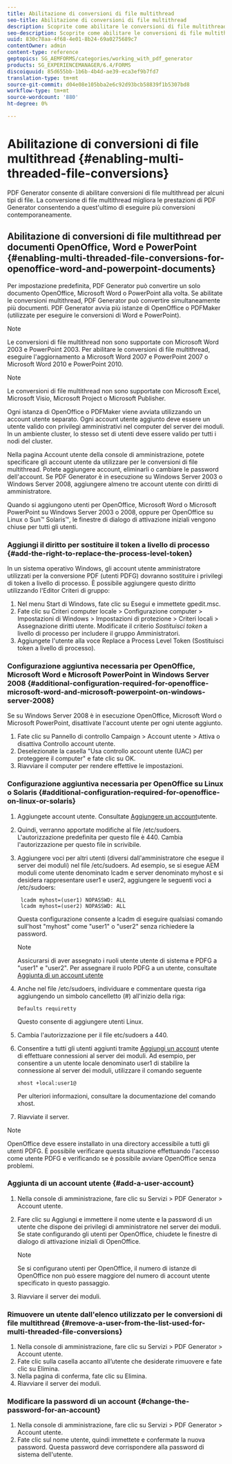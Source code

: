 ```yaml
---
title: Abilitazione di conversioni di file multithread
seo-title: Abilitazione di conversioni di file multithread
description: Scoprite come abilitare le conversioni di file multithread.
seo-description: Scoprite come abilitare le conversioni di file multithread.
uuid: 830c78aa-4f68-4e01-8b24-69a0275689c7
contentOwner: admin
content-type: reference
geptopics: SG_AEMFORMS/categories/working_with_pdf_generator
products: SG_EXPERIENCEMANAGER/6.4/FORMS
discoiquuid: 85d655bb-1b6b-4b4d-ae39-eca3ef9b7fd7
translation-type: tm+mt
source-git-commit: d04e08e105bba2e6c92d93bcb58839f1b5307bd8
workflow-type: tm+mt
source-wordcount: '880'
ht-degree: 0%

---
```



# Abilitazione di conversioni di file multithread {#enabling-multi-threaded-file-conversions}

PDF Generator consente di abilitare conversioni di file multithread per alcuni tipi di file. La conversione di file multithread migliora le prestazioni di PDF Generator consentendo a quest&#39;ultimo di eseguire più conversioni contemporaneamente.

## Abilitazione di conversioni di file multithread per documenti OpenOffice, Word e PowerPoint {#enabling-multi-threaded-file-conversions-for-openoffice-word-and-powerpoint-documents}

Per impostazione predefinita, PDF Generator può convertire un solo documento OpenOffice, Microsoft Word o PowerPoint alla volta. Se abilitate le conversioni multithread, PDF Generator può convertire simultaneamente più documenti. PDF Generator avvia più istanze di OpenOffice o PDFMaker (utilizzate per eseguire le conversioni di Word e PowerPoint).

>[!NOTE]
>
>Le conversioni di file multithread non sono supportate con Microsoft Word 2003 e PowerPoint 2003. Per abilitare le conversioni di file multithread, eseguire l&#39;aggiornamento a Microsoft Word 2007 e PowerPoint 2007 o Microsoft Word 2010 e PowerPoint 2010.

>[!NOTE]
>
>Le conversioni di file multithread non sono supportate con Microsoft Excel, Microsoft Visio, Microsoft Project o Microsoft Publisher.

Ogni istanza di OpenOffice o PDFMaker viene avviata utilizzando un account utente separato. Ogni account utente aggiunto deve essere un utente valido con privilegi amministrativi nel computer del server dei moduli. In un ambiente cluster, lo stesso set di utenti deve essere valido per tutti i nodi del cluster.

Nella pagina Account utente della console di amministrazione, potete specificare gli account utente da utilizzare per le conversioni di file multithread. Potete aggiungere account, eliminarli o cambiare le password dell&#39;account. Se PDF Generator è in esecuzione su Windows Server 2003 o Windows Server 2008, aggiungere almeno tre account utente con diritti di amministratore.

Quando si aggiungono utenti per OpenOffice, Microsoft Word o Microsoft PowerPoint su Windows Server 2003 o 2008, oppure per OpenOffice su Linux o Sun™ Solaris™, le finestre di dialogo di attivazione iniziali vengono chiuse per tutti gli utenti.

### Aggiungi il diritto per sostituire il token a livello di processo {#add-the-right-to-replace-the-process-level-token}

In un sistema operativo Windows, gli account utente amministratore utilizzati per la conversione PDF (utenti PDFG) dovranno sostituire i privilegi di token a livello di processo. È possibile aggiungere questo diritto utilizzando l&#39;Editor Criteri di gruppo:

1. Nel menu Start di Windows, fate clic su Esegui e immettete gpedit.msc.
1. Fate clic su Criteri computer locale > Configurazione computer > Impostazioni di Windows > Impostazioni di protezione > Criteri locali > Assegnazione diritti utente. Modificate il criterio *Sostituisci token* a livello di processo per includere il gruppo Amministratori.
1. Aggiungete l&#39;utente alla voce Replace a Process Level Token (Sostituisci token a livello di processo).

### Configurazione aggiuntiva necessaria per OpenOffice, Microsoft Word e Microsoft PowerPoint in Windows Server 2008 {#additional-configuration-required-for-openoffice-microsoft-word-and-microsoft-powerpoint-on-windows-server-2008}

Se su Windows Server 2008 è in esecuzione OpenOffice, Microsoft Word o Microsoft PowerPoint, disattivate l&#39;account utente per ogni utente aggiunto.

1. Fate clic su Pannello di controllo Campaign > Account utente > Attiva o disattiva Controllo account utente.
1. Deselezionate la casella &quot;Usa controllo account utente (UAC) per proteggere il computer&quot; e fate clic su OK.
1. Riavviare il computer per rendere effettive le impostazioni.

### Configurazione aggiuntiva necessaria per OpenOffice su Linux o Solaris {#additional-configuration-required-for-openoffice-on-linux-or-solaris}

1. Aggiungete account utente. Consultate [Aggiungere un account](enabling-multi-threaded-file-conversions.md#add-a-user-account)utente.
1. Quindi, verranno apportate modifiche al file /etc/sudoers. L&#39;autorizzazione predefinita per questo file è 440. Cambia l&#39;autorizzazione per questo file in scrivibile.
1. Aggiungere voci per altri utenti (diversi dall&#39;amministratore che esegue il server dei moduli) nel file /etc/sudoers. Ad esempio, se si esegue AEM moduli come utente denominato lcadm e server denominato myhost e si desidera rappresentare user1 e user2, aggiungere le seguenti voci a /etc/sudoers:

   ```as3
    lcadm myhost=(user1) NOPASSWD: ALL 
    lcadm myhost=(user2) NOPASSWD: ALL
   ```

   Questa configurazione consente a lcadm di eseguire qualsiasi comando sull&#39;host &quot;myhost&quot; come &quot;user1&quot; o &quot;user2&quot; senza richiedere la password.

   >[!NOTE]
   >
   >Assicurarsi di aver assegnato i ruoli utente utente di sistema e PDFG a &quot;user1&quot; e &quot;user2&quot;. Per assegnare il ruolo PDFG a un utente, consultate [Aggiunta di un account utente](enabling-multi-threaded-file-conversions.md#add-a-user-account)

1. Anche nel file /etc/sudoers, individuare e commentare questa riga aggiungendo un simbolo cancelletto (#) all&#39;inizio della riga:

   ```as3
   Defaults requiretty
   ```

   Questo consente di aggiungere utenti Linux.

1. Cambia l&#39;autorizzazione per il file etc/sudoers a 440.
1. Consentire a tutti gli utenti aggiunti tramite [Aggiungi un account](enabling-multi-threaded-file-conversions.md#add-a-user-account) utente di effettuare connessioni al server dei moduli. Ad esempio, per consentire a un utente locale denominato user1 di stabilire la connessione al server dei moduli, utilizzare il comando seguente

   `xhost +local:user1@`

   Per ulteriori informazioni, consultare la documentazione del comando xhost.

1. Riavviate il server.

>[!NOTE]
>
>OpenOffice deve essere installato in una directory accessibile a tutti gli utenti PDFG. È possibile verificare questa situazione effettuando l&#39;accesso come utente PDFG e verificando se è possibile avviare OpenOffice senza problemi.

### Aggiunta di un account utente {#add-a-user-account}

1. Nella console di amministrazione, fare clic su Servizi > PDF Generator > Account utente.
1. Fare clic su Aggiungi e immettere il nome utente e la password di un utente che dispone dei privilegi di amministratore nel server dei moduli. Se state configurando gli utenti per OpenOffice, chiudete le finestre di dialogo di attivazione iniziali di OpenOffice.

   >[!NOTE]
   >
   >Se si configurano utenti per OpenOffice, il numero di istanze di OpenOffice non può essere maggiore del numero di account utente specificato in questo passaggio.

1. Riavviare il server dei moduli.

### Rimuovere un utente dall&#39;elenco utilizzato per le conversioni di file multithread {#remove-a-user-from-the-list-used-for-multi-threaded-file-conversions}

1. Nella console di amministrazione, fare clic su Servizi > PDF Generator > Account utente.
1. Fate clic sulla casella accanto all’utente che desiderate rimuovere e fate clic su Elimina.
1. Nella pagina di conferma, fate clic su Elimina.
1. Riavviare il server dei moduli.

### Modificare la password di un account {#change-the-password-for-an-account}

1. Nella console di amministrazione, fare clic su Servizi > PDF Generator > Account utente.
1. Fate clic sul nome utente, quindi immettete e confermate la nuova password. Questa password deve corrispondere alla password di sistema dell&#39;utente.

